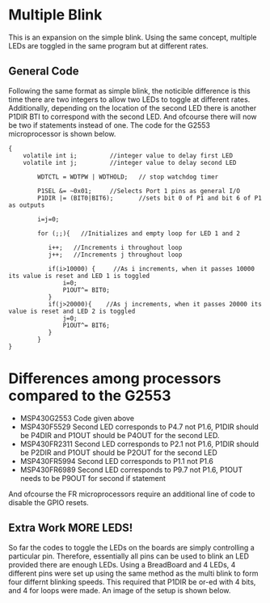 # Multiple Blink
This is an expansion on the simple blink. Using the same concept, multiple LEDs are toggled in the same program but at different rates.

## General Code
Following the same format as simple blink, the noticible difference is this time there are two integers to allow two LEDs to toggle at different rates. Additionally, depending on the location of the second LED there is another P1DIR BTI to correspond with the second LED. And ofcourse there will now be two if statements instead of one. The code for the G2553 microprocessor is shown below.

``` int main(void)
{
    volatile int i;         //integer value to delay first LED
    volatile int j;         //integer value to delay second LED

        WDTCTL = WDTPW | WDTHOLD;   // stop watchdog timer

        P1SEL &= ~0x01;     //Selects Port 1 pins as general I/O
        P1DIR |= (BIT0|BIT6);       //sets bit 0 of P1 and bit 6 of P1 as outputs

        i=j=0;

        for (;;){   //Initializes and empty loop for LED 1 and 2

           i++;   //Increments i throughout loop
           j++;   //Increments j throughout loop

           if(i>10000) {     //As i increments, when it passes 10000 its value is reset and LED 1 is toggled
               i=0;
               P1OUT^= BIT0;
           }
           if(j>20000){    //As j increments, when it passes 20000 its value is reset and LED 2 is toggled
               j=0;
               P1OUT^= BIT6;
           }
        }
}
```

# Differences among processors compared to the G2553
* MSP430G2553      Code given above
* MSP430F5529      Second LED corresponds to P4.7 not P1.6, P1DIR should be P4DIR and P1OUT should be P4OUT for the second LED.
* MSP430FR2311     Second LED corresponds to P2.1 not P1.6, P1DIR should be P2DIR and P1OUT should be P2OUT for the second LED
* MSP430FR5994     Second LED corresponds to P1.1 not P1.6
* MSP430FR6989     Second LED corresponds to P9.7 not P1.6, P1OUT needs to be P9OUT for second if statement

And ofcourse the FR microprocessors require an additional line of code to disable the GPIO resets.

## Extra Work MORE LEDS!
So far the codes to toggle the LEDs on the boards are simply controlling a particular pin. Therefore, essentially all pins can be used to blink an LED provided there are enough LEDs. Using a BreadBoard and 4 LEDs, 4 different pins were set up using the same method as the multi blink to form four differnt blinking speeds. This required that P1DIR be or-ed with 4 bits, and 4 for loops were made. An image of the setup is shown below.


